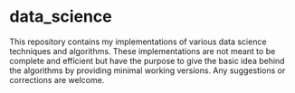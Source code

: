 # data_science

This repository contains my implementations of various data science techniques and algorithms. These implementations are not meant to be complete and efficient but have the purpose to give the basic idea behind the algorithms by providing minimal working versions. Any suggestions or corrections are welcome. 
